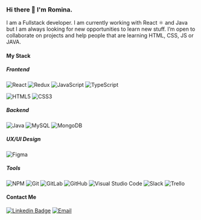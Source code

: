 ### Hi there 👋 I'm Romina.

I am a Fullstack developer. I am currently working with React  ⚛ and Java but I am always looking for new opportunities to learn new stuff. I’m open to collaborate on projects and help people that are learning HTML, CSS, JS or JAVA.


#### My Stack

##### **Frontend**

![React](https://img.shields.io/badge/-React-black?style=for-the-badge&logo=react)
![Redux](https://img.shields.io/badge/-Redux-311C87?style=for-the-badge&logo=redux)
![JavaScript](https://img.shields.io/badge/JavaScript-F7DF1E?style=for-the-badge&logo=JavaScript&logoColor=white)
![TypeScript](https://img.shields.io/badge/-TypeScript-007ACC?style=for-the-badge&logo=typescript)

![HTML5](https://img.shields.io/badge/-HTML5-E34F26?style=for-the-badge&logo=html5&logoColor=white)
![CSS3](https://img.shields.io/badge/-CSS3-1572B6?style=for-the-badge&logo=css3)


##### **Backend**
![Java](https://img.shields.io/badge/-JAVA-blue?style=for-the-badge&logo=Java)
![MySQL](https://img.shields.io/badge/-MySQL-white?style=for-the-badge&logo=mysql&logoColor=orange)
![MongoDB](https://img.shields.io/badge/-MongoDB-black?style=for-the-badge&logo=MongoDB)

##### **UX/UI Design**
![Figma](https://img.shields.io/badge/-Figma-pink?style=for-the-badge&logo=Figma)

##### **Tools**

![NPM](https://img.shields.io/badge/-NPM-CB3837?style=for-the-badge&logo=npm)
![Git](https://img.shields.io/badge/Git-F05032?style=for-the-badge&logo=Git&logoColor=white)
![GitLab](https://img.shields.io/badge/-GitLab-FCA121?style=for-the-badge&logo=gitlab)
![GitHub](https://img.shields.io/badge/-GitHub-181717?style=for-the-badge&logo=github)
![Visual Studio Code](https://img.shields.io/badge/Visual_Studio_Code-007ACC?style=for-the-badge&logo=Visual-Studio-Code&logoColor=white)
![Slack](https://img.shields.io/badge/-Slack-3f0f91?style=for-the-badge&logo=slack&logoColor=white)
![Trello](https://img.shields.io/badge/-Trello-1572B6?style=for-the-badge&logo=trello&logoColor=white)



#### Contact Me

[![Linkedin Badge](https://img.shields.io/badge/-LinkedIn-blue?style=for-the-badge&logo=Linkedin&logoColor=white&link=https://www.linkedin.com/in/romina-paola-colombo-455440ba//)](https://www.linkedin.com/in/romina-paola-colombo-455440ba/)
[![Email](https://img.shields.io/badge/colombo.romina@gmail.com-D14836?style=for-the-badge&logo=gmail&logoColor=white)](mailto:colombo.romina@gmail.com)

